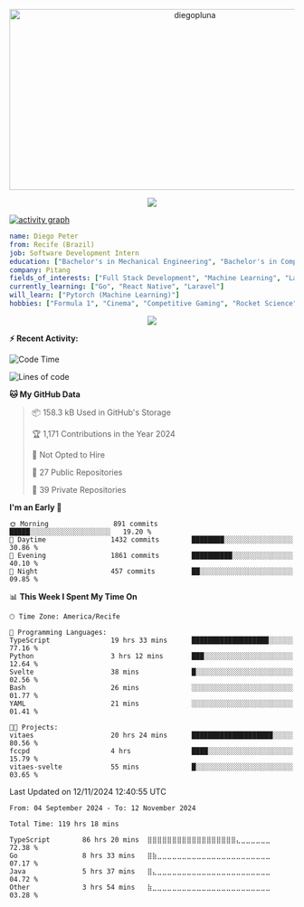 <p align="center">
  <img src="https://socialify.git.ci/diegopluna/diegopluna/image?font=Inter&forks=1&issues=1&language=1&name=1&owner=1&pattern=Brick%20Wall&pulls=1&stargazers=1&theme=Dark" alt="diegopluna" width="640" height="320" />
</p>

<p align="center">
  <img src="https://github-profile-trophy.vercel.app/?username=diegopluna&theme=tokyonight&column=-1"/>
</p>

[![activity graph](https://github-readme-activity-graph.vercel.app/graph?username=diegopluna&theme=github-dark-dimmed&custom_title=diegopluna%20Activity%20Graph&hide_border=true)](https://github.com/ashutosh00710/github-readme-activity-graph)

```yaml
name: Diego Peter
from: Recife (Brazil)
job: Software Development Intern
education: ["Bachelor's in Mechanical Engineering", "Bachelor's in Computer Science"]
company: Pitang
fields_of_interests: ["Full Stack Development", "Machine Learning", "Large Language Models", "Computer Vision"]
currently_learning: ["Go", "React Native", "Laravel"]
will_learn: ["Pytorch (Machine Learning)"]
hobbies: ["Formula 1", "Cinema", "Competitive Gaming", "Rocket Science"]
```
<p align="center">
  <img src="https://music-profile.rayriffy.com/theme/dark.svg?uid=001361.7bf259d2dfb9456ca71b61612518bc5f.0128" />
</p>

**:zap: Recent Activity:**

<!--START_SECTION:activity-->
<!--END_SECTION:activity-->

<!--START_SECTION:waka-->
![Code Time](http://img.shields.io/badge/Code%20Time-119%20hrs%2018%20mins-blue)

![Lines of code](https://img.shields.io/badge/From%20Hello%20World%20I%27ve%20Written-3.8%20million%20lines%20of%20code-blue)

**🐱 My GitHub Data** 

> 📦 158.3 kB Used in GitHub's Storage 
 > 
> 🏆 1,171 Contributions in the Year 2024
 > 
> 🚫 Not Opted to Hire
 > 
> 📜 27 Public Repositories 
 > 
> 🔑 39 Private Repositories 
 > 
**I'm an Early 🐤** 

```text
🌞 Morning                891 commits         █████░░░░░░░░░░░░░░░░░░░░   19.20 % 
🌆 Daytime                1432 commits        ████████░░░░░░░░░░░░░░░░░   30.86 % 
🌃 Evening                1861 commits        ██████████░░░░░░░░░░░░░░░   40.10 % 
🌙 Night                  457 commits         ██░░░░░░░░░░░░░░░░░░░░░░░   09.85 % 
```


📊 **This Week I Spent My Time On** 

```text
🕑︎ Time Zone: America/Recife

💬 Programming Languages: 
TypeScript               19 hrs 33 mins      ███████████████████░░░░░░   77.16 % 
Python                   3 hrs 12 mins       ███░░░░░░░░░░░░░░░░░░░░░░   12.64 % 
Svelte                   38 mins             █░░░░░░░░░░░░░░░░░░░░░░░░   02.56 % 
Bash                     26 mins             ░░░░░░░░░░░░░░░░░░░░░░░░░   01.77 % 
YAML                     21 mins             ░░░░░░░░░░░░░░░░░░░░░░░░░   01.41 % 

🐱‍💻 Projects: 
vitaes                   20 hrs 24 mins      ████████████████████░░░░░   80.56 % 
fccpd                    4 hrs               ████░░░░░░░░░░░░░░░░░░░░░   15.79 % 
vitaes-svelte            55 mins             █░░░░░░░░░░░░░░░░░░░░░░░░   03.65 % 
```


 Last Updated on 12/11/2024 12:40:55 UTC
<!--END_SECTION:waka-->

<!--START_SECTION:waka-simple-->

```text
From: 04 September 2024 - To: 12 November 2024

Total Time: 119 hrs 18 mins

TypeScript        86 hrs 20 mins  ⣿⣿⣿⣿⣿⣿⣿⣿⣿⣿⣿⣿⣿⣿⣿⣿⣿⣿⣄⣀⣀⣀⣀⣀⣀   72.38 %
Go                8 hrs 33 mins   ⣿⣷⣀⣀⣀⣀⣀⣀⣀⣀⣀⣀⣀⣀⣀⣀⣀⣀⣀⣀⣀⣀⣀⣀⣀   07.17 %
Java              5 hrs 37 mins   ⣿⣄⣀⣀⣀⣀⣀⣀⣀⣀⣀⣀⣀⣀⣀⣀⣀⣀⣀⣀⣀⣀⣀⣀⣀   04.72 %
Other             3 hrs 54 mins   ⣷⣀⣀⣀⣀⣀⣀⣀⣀⣀⣀⣀⣀⣀⣀⣀⣀⣀⣀⣀⣀⣀⣀⣀⣀   03.28 %
```

<!--END_SECTION:waka-simple-->

